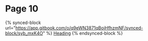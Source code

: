 # Page 10

{% synced-block url="https://app.gitbook.com/o/q9eWN3871qBoiHfhzmNF/synced-block/syb_mxK4O" %}
[Heading](https://app.gitbook.com/o/q9eWN3871qBoiHfhzmNF/synced-block/syb\_mxK4O)
{% endsynced-block %}
